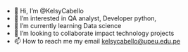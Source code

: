 - 👋 Hi, I’m @KelsyCabello
- 👀 I’m interested in QA analyst, Developer python, 
- 🌱 I’m currently learning Data science
- 💞️ I’m looking to collaborate impact technology projects
- 📫 How to reach me my email kelsycabello@upeu.edu.pe

<!---
estrellakelsy/estrellakelsy is a ✨ special ✨ repository because its `README.md` (this file) appears on your GitHub profile.
You can click the Preview link to take a look at your changes.
--->
